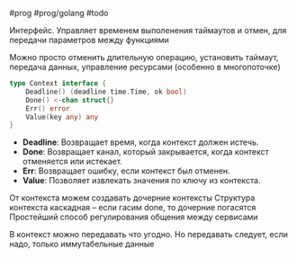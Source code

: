 #prog #prog/golang  #todo

Интерфейс. Управляет временем выполенения таймаутов и отмен, для передачи параметров между функциями

Можно просто отменить длительную операцию, установить таймаут, передача данных, управление ресурсами (особенно в многопоточке)

```go
type Context interface {
	Deadline() (deadline time.Time, ok bool)
	Done() <-chan struct{}
	Err() error
	Value(key any) any
}
```

- **Deadline**: Возвращает время, когда контекст должен истечь.
- **Done**: Возвращает канал, который закрывается, когда контекст отменяется или истекает.
- **Err**: Возвращает ошибку, если контекст был отменен.
- **Value**: Позволяет извлекать значения по ключу из контекста.

От контекста можем создавать дочерние контексты
Структура контекста каскадная – если гасим done, то дочерние погасятся
Простейший способ регулирования общения между сервисами

В контекст можно передавать что угодно. Но передавать следует, если надо, только иммутабельные данные
